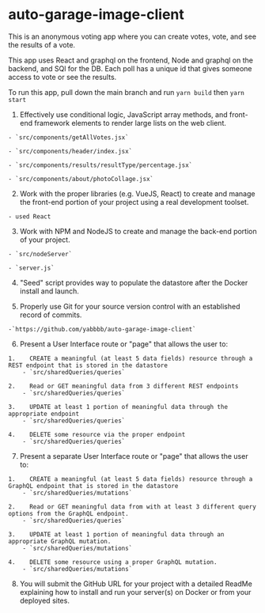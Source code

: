 # auto-garage-image-client

This is an anonymous voting app where you can create votes, vote, and see the results of a vote. 

This app uses React and graphql on the frontend, Node and graphql on the backend, and SQl for the DB. Each poll has a unique id that gives someone access to vote or see the results. 

To run this app, pull down the main branch and run `yarn build` then `yarn start`



1.    Effectively use conditional logic, JavaScript array methods, and front-end framework elements to render large lists on the web client.

    - `src/components/getAllVotes.jsx`

    - `src/components/header/index.jsx`

    - `src/components/results/resultType/percentage.jsx`

    - `src/components/about/photoCollage.jsx`



2.    Work with the proper libraries (e.g. VueJS, React) to create and manage the front-end portion of your project using a real development toolset.

    - used React



3.    Work with NPM and NodeJS to create and manage the back-end portion of your project.

    - `src/nodeServer`

    - `server.js`



4.    "Seed" script provides way to populate the datastore after the Docker install and launch.

5.    Properly use Git for your source version control with an established record of commits.

    -`https://github.com/yabbbb/auto-garage-image-client`



6.    Present a User Interface route or "page" that allows the user to: 

    1.    CREATE a meaningful (at least 5 data fields) resource through a REST endpoint that is stored in the datastore
        - `src/sharedQueries/queries`

    2.    Read or GET meaningful data from 3 different REST endpoints
        - `src/sharedQueries/queries`

    3.    UPDATE at least 1 portion of meaningful data through the appropriate endpoint
        - `src/sharedQueries/queries`

    4.    DELETE some resource via the proper endpoint
        - `src/sharedQueries/queries`

7.    Present a separate User Interface route or "page" that allows the user to:

    1.    CREATE a meaningful (at least 5 data fields) resource through a GraphQL endpoint that is stored in the datastore
        - `src/sharedQueries/mutations`

    2.    Read or GET meaningful data from with at least 3 different query options from the GraphQL endpoint.
        - `src/sharedQueries/queries`

    3.    UPDATE at least 1 portion of meaningful data through an appropriate GraphQL mutation.
        - `src/sharedQueries/mutations`

    4.    DELETE some resource using a proper GraphQL mutation.
        - `src/sharedQueries/mutations`

8.    You will submit the GitHub URL for your project with a detailed ReadMe explaining how to install and run your server(s) on Docker or from your deployed sites.